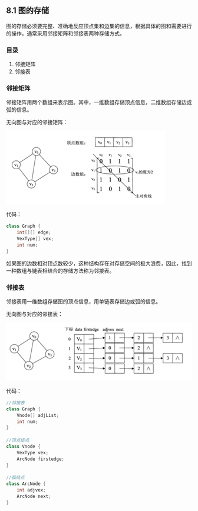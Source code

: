## 8.1 图的存储

图的存储必须要完整、准确地反应顶点集和边集的信息，根据具体的图和需要进行的操作，通常采用邻接矩阵和邻接表两种存储方式。

### 目录

1. 邻接矩阵
2. 邻接表



### 邻接矩阵

邻接矩阵用两个数组来表示图。其中，一维数组存储顶点信息，二维数组存储边或弧的信息。

无向图与对应的邻接矩阵：

![image-20210808231258752](image-20210808231258752.png)

代码：

```java
class Graph {
    int[][] edge;
    VexType[] vex;
    int num;
}
```



如果图的边数相对顶点数较少，这种结构存在对存储空间的极大浪费，因此，找到一种数组与链表相结合的存储方法称为邻接表。

### 邻接表

邻接表用一维数组存储图的顶点信息，用单链表存储边或弧的信息。

无向图与对应的邻接表：

![image-20210808232207538](image-20210808232207538.png)

代码：

```java
//邻接表
class Graph {
    Vnode[] adjList;
    int num;
}

//顶点结点
class Vnode {
    VexType vex; 
    ArcNode firstedge;
}

//弧结点
class ArcNode {
    int adjvex;
    ArcNode next;
}
```


